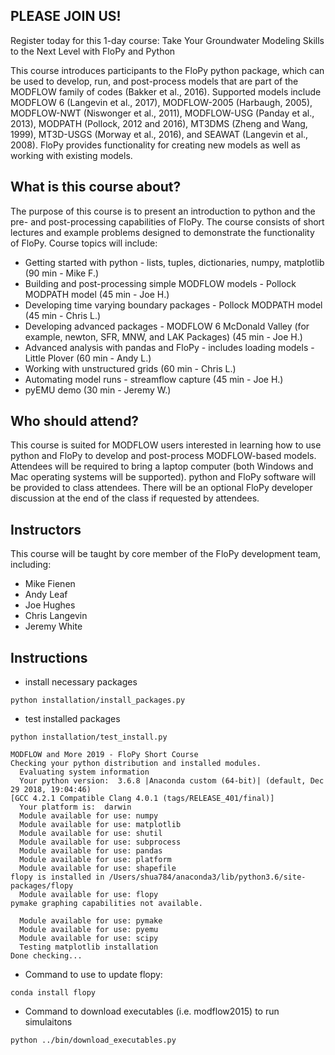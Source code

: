 ## PLEASE JOIN US!

Register today for this 1-day course: Take Your Groundwater Modeling Skills to the Next Level with FloPy and Python

This course introduces participants to the FloPy python package, which can be used to develop, run, and post-process models that are part of the MODFLOW family of codes (Bakker et al., 2016). Supported models include MODFLOW 6 (Langevin et al., 2017), MODFLOW-2005 (Harbaugh, 2005), MODFLOW-NWT (Niswonger et al., 2011), MODFLOW-USG (Panday et al., 2013), MODPATH (Pollock, 2012 and 2016), MT3DMS (Zheng and Wang, 1999), MT3D-USGS (Morway et al., 2016), and SEAWAT (Langevin et al., 2008). FloPy provides functionality for creating new models as well as working with existing models.

## What is this course about?

The purpose of this course is to present an introduction to python and the pre- and post-processing capabilities of FloPy. The course consists of short lectures and example problems designed to demonstrate the functionality of FloPy. Course topics will include:

* Getting started with python - lists, tuples, dictionaries, numpy, matplotlib (90 min - Mike F.)
* Building and post-processing simple MODFLOW models - Pollock MODPATH model (45 min - Joe H.)
* Developing time varying boundary packages - Pollock MODPATH model (45 min - Chris L.)
* Developing advanced packages - MODFLOW 6 McDonald Valley (for example, newton, SFR, MNW, and LAK Packages) (45 min - Joe H.)
* Advanced analysis with pandas and FloPy - includes loading models - Little Plover (60 min - Andy L.)
* Working with unstructured grids (60 min - Chris L.)
* Automating model runs - streamflow capture (45 min - Joe H.)
* pyEMU demo (30 min - Jeremy W.)

## Who should attend?

This course is suited for MODFLOW users interested in learning how to use python and FloPy to develop and post-process MODFLOW-based models. Attendees will be required to bring a laptop computer (both Windows and Mac operating systems will be supported). python and FloPy software will be provided to class attendees. There will be an optional FloPy developer discussion at the end of the class if requested by attendees.


## Instructors

This course will be taught by core member of the FloPy development team, including:

* Mike Fienen
* Andy Leaf
* Joe Hughes
*	Chris Langevin
*	Jeremy White

## Instructions
- install necessary packages

`python installation/install_packages.py`

- test installed packages

`python installation/test_install.py`

    MODFLOW and More 2019 - FloPy Short Course
    Checking your python distribution and installed modules.
      Evaluating system information
      Your python version:  3.6.8 |Anaconda custom (64-bit)| (default, Dec 29 2018, 19:04:46) 
    [GCC 4.2.1 Compatible Clang 4.0.1 (tags/RELEASE_401/final)]
      Your platform is:  darwin
      Module available for use: numpy
      Module available for use: matplotlib
      Module available for use: shutil
      Module available for use: subprocess
      Module available for use: pandas
      Module available for use: platform
      Module available for use: shapefile
    flopy is installed in /Users/shua784/anaconda3/lib/python3.6/site-packages/flopy
      Module available for use: flopy
    pymake graphing capabilities not available.

      Module available for use: pymake
      Module available for use: pyemu
      Module available for use: scipy
      Testing matplotlib installation
    Done checking...

- Command to use to update flopy:

`conda install flopy`

- Command to download executables (i.e. modflow2015) to run simulaitons

`python ../bin/download_executables.py`



